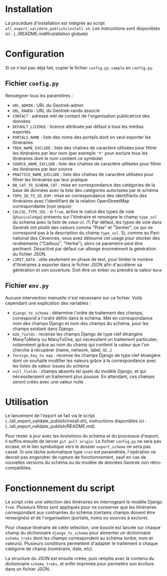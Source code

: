 # Installation

La procédure d'installation est intégrée au script `all_export_validate_publish/install.sh`. Les instructions sont disponibles ici : (../README.md#Installation globale)

# Configuration

Si ce n'est pas déjà fait, copier le fichier `config.py.sample` en `config.py`.

## Fichier `config.py`
Renseigner tous les paramètres :
 - `URL_ADMIN` : URL du Geotrek-admin
 - `URL_RANDO` : URL du Geotrek-rando associé
 - `CONTACT` : adresse mél de contact de l'organisation publicatrice des données
 - `DEFAULT_LICENSE` : licence attribuée par défaut à tous les médias exportés
 - `PORTALS_NAME` : liste des noms des portails dont on veut exporter les itinéraires
 - `TREK_NAME_EXCLUDE` : liste des chaînes de caractère utilisées pour filtrer les itinéraires par leur nom (par exemple `'®'` pour exclure tous les itinéraires dont le nom contient ce symbole)
 - `SOURCE_NAME_EXCLUDE` : liste des chaînes de caractère utilisées pour filtrer les itinéraires par leur source
 - `PRACTICE_NAME_EXCLUDE` : liste des chaînes de caractère utilisées pour filtrer les itinéraires par leur pratique
 - `DB_CAT_TO_SCHEMA_CAT` : mise en correspondance des catégories de la base de données avec la liste des catégories autorisées par le schéma
 - `TOPO_ID_TO_ID_OSM` : mise en correspondance des identifiants des itinéraires avec l'identifiant de la relation OpenStreetMap correspondante (non requis)
 - `CALCUL_TYPE_SOL` : si `True`, active le calcul des types de voie (`physicaledge`) présents sur l'itinéraire et renseigne le champ `type_sol` du schéma avec la liste de ceux-ci. /!\ Par défaut, les types de voie dans Geotrek ont plutôt des valeurs comme "Piste" et "Sentier", ce qui ne correspond pas à la description du champ `type_sol`. Si, comme au Parc national des Cévennes, vous avez détourné cet usage pour stocker des revêtements ("Cailloux", "Herbe"), alors ce paramètre peut être pertinent. Désactivé par défaut car allonge énormément la génération du fichier JSON.
 - `LIMIT_DATA` : utile seulement en phase de test, pour limiter le nombre d'itinéraires à exporter dans le fichier JSON afin d'accélérer sa génération et son ouverture. Doit être un entier ou prendre la valeur `None`

## Fichier `env.py`
Aucune intervention manuelle n'est nécessaire sur ce fichier. Voilà cependant une explication des variables :
 - `django_to_schema` : détermine l'ordre de traitement des champs, correspond à l'ordre défini dans le schéma. Met en correspondance nom des champs Django et nom des champs du schéma, pour les champs existant dans Django.
 - `m2m_fields` : recense les champs Django de type clef étrangère ManyToMany ou ManyToOne, qui nécessitent un traitement particulier, notamment grâce au nom du champ qui contient la valeur que l'on cherche à récupérer (name, network, label, id...)
 - `foreign_key_to_map` : recense les champs Django de type clef étrangère dont on souhaite modifier les valeurs grâce à la correspondance avec les listes de valeur issues du schéma
 - `null_fields` : champs absents tel quels du modèle Django, et qui nécessiteraient un traitement plus poussé. En attendant, ces champs seront créés avec une valeur nulle

# Utilisation
Le lancement de l'export se fait via le script (../all_export_validate_publish/install.sh), instructions disponibles ici : (../all_export_validate_publish/README.md).

Pour rester à jour avec les évolutions du schéma et du processus d'export, il suffira ensuite de lancer `git pull origin`. Le fichier `config.py` ne sera pas écrasé, et le lien symbolique vers le dossier `export_schema` ne sera pas cassé. Si une tâche automatique type `cron` est paramétrée, l'opération ne devrait pas engendrer de rupture de fonctionnement, sauf en cas de nouvelles versions du schéma ou du modèle de données Geotrek non rétro-compatibles.


# Fonctionnement du script

Le script crée une sélection des itinéraires en interrogeant le modèle Django `Trek`. Plusieurs filtres sont appliqués pour ne conserver que les itinéraires correspondant aux contraintes du schéma (certains champs doivent être renseignés) et de l'organisation (portails, noms ou sources à exclure).

Pour chaque itinéraire de cette sélection, une boucle est lancée sur chaque champ du dictionnaire `django_to_schema` pour alimenter un dictionnaire `schema_treks` dont les champs correspondent au schéma (ordre, nom et valeurs). Plusieurs conditions permettent d'adapter le traitement à chaque catégorie de champ (numéraire, date, etc).

La structure du JSON est ensuite créée, puis remplie avec le contenu du dictionnaire `schema_treks`, et enfin imprimée pour permettre son écriture dans un fichier JSON.
